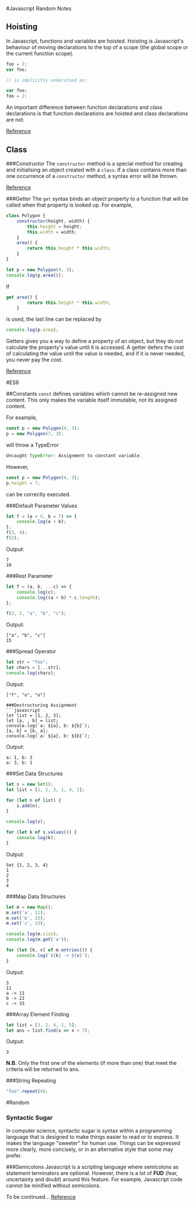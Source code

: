 #Javascript Random Notes

## Hoisting
In Javascript, functions and variables are hoisted. Hoisting is Javascript's behaviour of moving declarations to the top of a scope (the global scope or the current function scope).

```javascript
foo = 2;
var foo;

// is implicitly understood as:

var foo;
foo = 2;

```

An important difference between function declarations and class declarations is that function declarations are hoisted and class declarations are not.

[Reference](https://developer.mozilla.org/en-US/docs/Glossary/Hoisting)

## Class

###Constructor
The `constructor` method is a special method for creating and initialising an object created with a `class`. If a class contains more than one occurrence of a `constructor` method, a syntax error will be thrown.

[Reference](https://developer.mozilla.org/en/docs/Web/JavaScript/Reference/Classes)

###Getter
The `get` syntax binds an object property to a function that will be called when that property is looked up. For example,
```javascript
class Polygon {
    constructor(height, width) {
        this.height = height;
        this.width = width;
    }
    area() {
        return this.height * this.width;
    }
}

let p = new Polygon(4, 3);
console.log(p.area());
```

If
```javascript
get area() {
        return this.height * this.width;
    }
```
is used, the last line can be replaced by
```javascript
console.log(p.area);
```

Getters gives you a way to define a property of an object, but they do not calculate the property's value until it is accessed. A getter defers the cost of calculating the value until the value is needed, and if it is never needed, you never pay the cost.

[Reference](https://developer.mozilla.org/en/docs/Web/JavaScript/Reference/Functions/get)

#ES6

##Constants
`const` defines variables which cannot be re-assigned new content. This only makes the variable itself immutable, not its assigned content.

For example,
```javascript
const p = new Polygon(4, 3);
p = new Polygon(7, 3);
```
will throw a TypeError
```javascript
Uncaught TypeError: Assignment to constant variable.
```

However,
```javascript
const p = new Polygon(4, 3);
p.height = 7;
```
can be correctly executed.

###Default Parameter Values
```javascript
let f = (a = 5, b = 7) => {
    console.log(a + b);
};
f(3, 4);
f(3);
```
Output:
```
7
10
```

###Rest Parameter
```javascript
let f = (a, b, ...c) => {
    console.log(c);
    console.log((a + b) * c.length);
};

f(3, 2, "a", "b", "c");
```
Output:
```
["a", "b", "c"]
15
```

###Spread Operator
```javascript
let str = "foo";
let chars = [...str];
console.log(chars);
```
Output:
```
["f", "o", "o"]

###Destructuring Assignment
```javascript
let list = [1, 2, 3];
let [a, , b] = list;
console.log(`a: ${a}, b: ${b}`);
[a, b] = [b, a];
console.log(`a: ${a}, b: ${b}`);
```
Output:
```
a: 1, b: 3
a: 3, b: 1
```

###Set Data Structures
```javascript
let s = new Set();
let list = [1, 2, 3, 1, 4, 2];

for (let n of list) {
    s.add(n);
}

console.log(s);

for (let k of s.values()) {
    console.log(k);
}
```
Output:
```
Set {1, 2, 3, 4}
1
2
3
4
```

###Map Data Structures
```javascript
let m = new Map();
m.set('a', 11);
m.set('b', 22);
m.set('c', 33);

console.log(m.size);
console.log(m.get('a'));

for (let [k, v] of m.entries()) {
    console.log(`${k} -> ${v}`);
}
```
Output:
```
3
11
a -> 11
b -> 22
c -> 33
```

###Array Element Finding
```javascript
let list = [3, 2, 4, 1, 5];
let ans = list.find(x => x < 7);
```
Output:
```
3
```
**N.B.** Only the first one of the elements (if more than one) that meet the criteria will be returned to ans.

###String Repeating
```javascript
"foo".repeat(4);
```

#Random
### Syntactic Sugar
In computer science, syntactic sugar is syntax within a programming language that is designed to make things easier to read or to express. It makes the language "sweeter" for human use. Things can be expressed more clearly, more concisely, or in an alternative style that some may prefer.

###Semicolons
Javascript is a scripting language where semicolons as statement terminators are optional. However, there is a lot of **FUD** (fear, uncertainty and doubt) around this feature. For example, Javascript code cannot be minified without semicolons.

To be continued...
[Reference](http://es6-features.org/)
